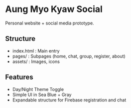 # Aung Myo Kyaw Social

Personal website + social media prototype.

## Structure
- index.html : Main entry
- pages/ : Subpages (home, chat, group, register, about)
- assets/ : Images, icons

## Features
- Day/Night Theme Toggle
- Simple UI in Sea Blue + Gray
- Expandable structure for Firebase registration and chat
